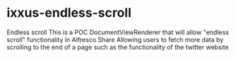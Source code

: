 ixxus-endless-scroll
====================

Endless scroll
This is a POC DocumentViewRenderer that will allow "endless scroll" functionality in Alfresco Share
Allowing users to fetch more data by scrolling to the end of a page such as the functionality of the twitter website